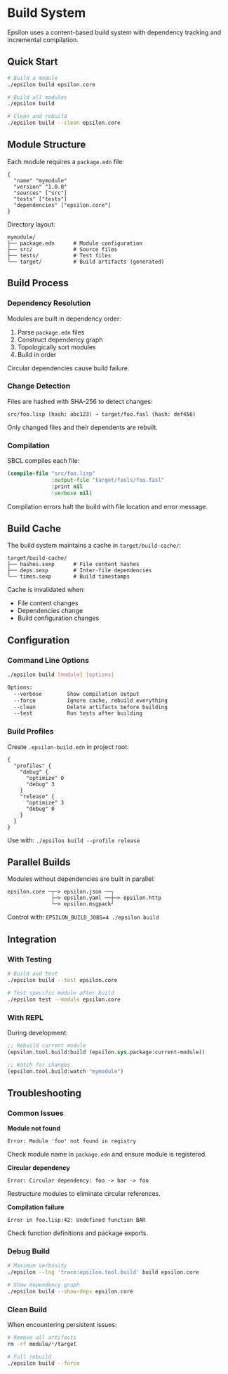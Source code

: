 # Build System

Epsilon uses a content-based build system with dependency tracking and incremental compilation.

## Quick Start

```bash
# Build a module
./epsilon build epsilon.core

# Build all modules
./epsilon build

# Clean and rebuild
./epsilon build --clean epsilon.core
```

## Module Structure

Each module requires a `package.edn` file:

```edn
{
  "name" "mymodule"
  "version" "1.0.0"
  "sources" ["src"]
  "tests" ["tests"]
  "dependencies" ["epsilon.core"]
}
```

Directory layout:
```
mymodule/
├── package.edn      # Module configuration
├── src/             # Source files
├── tests/           # Test files  
└── target/          # Build artifacts (generated)
```

## Build Process

### Dependency Resolution

Modules are built in dependency order:
1. Parse `package.edn` files
2. Construct dependency graph
3. Topologically sort modules
4. Build in order

Circular dependencies cause build failure.

### Change Detection

Files are hashed with SHA-256 to detect changes:

```
src/foo.lisp (hash: abc123) → target/foo.fasl (hash: def456)
```

Only changed files and their dependents are rebuilt.

### Compilation

SBCL compiles each file:
```lisp
(compile-file "src/foo.lisp" 
              :output-file "target/fasls/foo.fasl"
              :print nil
              :verbose nil)
```

Compilation errors halt the build with file location and error message.

## Build Cache

The build system maintains a cache in `target/build-cache/`:

```
target/build-cache/
├── hashes.sexp      # File content hashes
├── deps.sexp        # Inter-file dependencies
└── times.sexp       # Build timestamps
```

Cache is invalidated when:
- File content changes
- Dependencies change
- Build configuration changes

## Configuration

### Command Line Options

```bash
./epsilon build [module] [options]

Options:
  --verbose        Show compilation output
  --force          Ignore cache, rebuild everything
  --clean          Delete artifacts before building
  --test           Run tests after building
```

### Build Profiles

Create `.epsilon-build.edn` in project root:

```edn
{
  "profiles" {
    "debug" {
      "optimize" 0
      "debug" 3
    }
    "release" {
      "optimize" 3
      "debug" 0
    }
  }
}
```

Use with: `./epsilon build --profile release`

## Parallel Builds

Modules without dependencies are built in parallel:

```
epsilon.core ─┬─> epsilon.json ──┐
              ├─> epsilon.yaml ──┼─> epsilon.http
              └─> epsilon.msgpack┘
```

Control with: `EPSILON_BUILD_JOBS=4 ./epsilon build`

## Integration

### With Testing

```bash
# Build and test
./epsilon build --test epsilon.core

# Test specific module after build
./epsilon test --module epsilon.core
```

### With REPL

During development:
```lisp
;; Rebuild current module
(epsilon.tool.build:build (epsilon.sys.package:current-module))

;; Watch for changes
(epsilon.tool.build:watch "mymodule")
```

## Troubleshooting

### Common Issues

**Module not found**
```
Error: Module 'foo' not found in registry
```
Check module name in `package.edn` and ensure module is registered.

**Circular dependency**
```
Error: Circular dependency: foo -> bar -> foo
```
Restructure modules to eliminate circular references.

**Compilation failure**
```
Error in foo.lisp:42: Undefined function BAR
```
Check function definitions and package exports.

### Debug Build

```bash
# Maximum verbosity
./epsilon --log 'trace:epsilon.tool.build' build epsilon.core

# Show dependency graph
./epsilon build --show-deps epsilon.core
```

### Clean Build

When encountering persistent issues:
```bash
# Remove all artifacts
rm -rf module/*/target

# Full rebuild
./epsilon build --force
```
